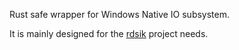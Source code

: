 Rust safe wrapper for Windows Native IO subsystem.

It is mainly designed for the [rdsik](https://github.com/vsrs/rdisk) project needs.